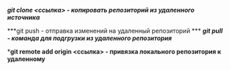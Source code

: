 
***git clone <ссылка> - копировать репозиторий из удаленного источника***

***git push -  отправка изменений на удаленный репозиторий ***
***git pull -  команда для подгрузки из удаленного репозитория*** 

***git remote add origin <ссылка> - привязка локального репозитория к удаленному**